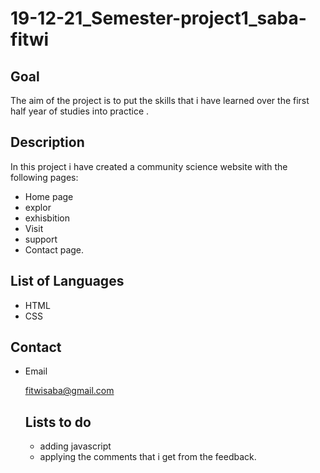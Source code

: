 # 19-12-21_Semester-project1_saba-fitwi

## Goal

 The aim of the project is to put the skills that i have learned over the first half year of studies into practice .

## Description
In this project i have created a community science website with the following pages:

-	Home page
- explor
- exhisbition
- Visit
- support
-	Contact page.

## List of Languages

- HTML
- CSS


## Contact
  
- Email

  fitwisaba@gmail.com
  
  ## Lists to do 
  
  - adding javascript
  - applying the comments that i get from the feedback.
  
  

  
 
  


